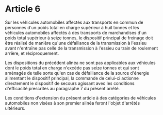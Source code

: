 # Article 6

Sur les véhicules automobiles affectés aux transports en commun de personnes d'un poids total en charge supérieur à huit tonnes et les véhicules automobiles affectés à des transports de marchandises d'un poids total supérieur à seize tonnes, le dispositif principal de freinage doit être réalisé de manière qu'une défaillance de la transmission à l'essieu avant n'entraîne pas celle de la transmission à l'essieu ou train de roulement arrière, et réciproquement.

Les dispositions du précédent alinéa ne sont pas applicables aux véhicules dont le poids total en charge n'excède pas seize tonnes et qui sont aménagés de telle sorte qu'en cas de défaillance de la source d'énergie alimentant le dispositif principal, la commande de celui-ci actionne directement le dispositif de secours agissant avec les conditions d'efficacité prescrites au paragraphe 7 du présent arrêté.

Les conditions d'extension du présent article à des catégories de véhicules automobiles non visées à son premier alinéa feront l'objet d'arrêtés ultérieurs.
